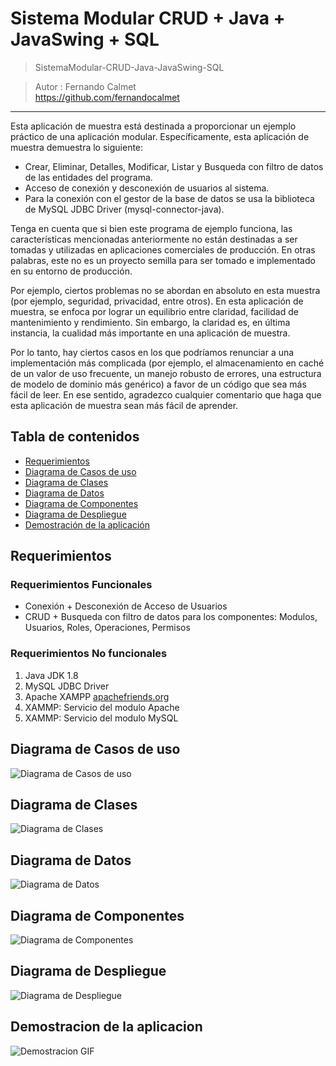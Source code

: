 # Sistema Modular CRUD + Java + JavaSwing + SQL
> SistemaModular-CRUD-Java-JavaSwing-SQL

> Autor : Fernando Calmet  
https://github.com/fernandocalmet  
----------
<p>Esta aplicación de muestra está destinada a proporcionar un ejemplo práctico de una aplicación modular. Específicamente, esta aplicación de muestra demuestra lo siguiente:</p>

<ul>
	<li>Crear, Eliminar, Detalles, Modificar, Listar y Busqueda con filtro de datos de las entidades del programa.</li>
	<li>Acceso de conexión y desconexión de usuarios al sistema.</li>
	<li>Para la conexión con el gestor de la base de datos se usa la biblioteca de MySQL JDBC Driver (mysql-connector-java).</li>	
</ul>

<p>Tenga en cuenta que si bien este programa de ejemplo funciona, las características mencionadas anteriormente no están destinadas a ser tomadas y utilizadas en aplicaciones comerciales de producción. En otras palabras, este no es un proyecto semilla para ser tomado  e implementado en su entorno de producción.</p>  

<p>Por ejemplo, ciertos problemas no se abordan en absoluto en esta  muestra (por ejemplo, seguridad, privacidad, entre otros). En esta aplicación de muestra, se enfoca por lograr un equilibrio entre claridad, facilidad de mantenimiento y rendimiento. Sin embargo, la claridad es, en última instancia, la cualidad más importante en una aplicación de muestra.</p>

<p>Por lo tanto, hay ciertos casos en los que podríamos renunciar a una implementación más complicada (por ejemplo, el almacenamiento en caché de un valor de uso frecuente, un manejo robusto de errores, una estructura de modelo de dominio más genérico) a favor de un código que sea más fácil de leer. En ese sentido, agradezco cualquier comentario que haga que esta aplicación de muestra sean más fácil de aprender.</p>
  
## Tabla de contenidos
* [Requerimientos](#requerimientos)
* [Diagrama de Casos de uso](#diagrama-de-casos-de-uso)
* [Diagrama de Clases](#diagrama-de-clases)
* [Diagrama de Datos](#diagrama-de-datos)
* [Diagrama de Componentes](#diagrama-de-componentes)
* [Diagrama de Despliegue](#diagrama-de-despliegue)
* [Demostración de la aplicación](#demostracion-de-la-aplicacion)
  
  
## Requerimientos
### Requerimientos Funcionales
- Conexión + Desconexión de Acceso de Usuarios
- CRUD + Busqueda con filtro de datos para los componentes: Modulos, Usuarios, Roles, Operaciones, Permisos

### Requerimientos No funcionales
1. Java JDK 1.8
2. MySQL JDBC Driver
3. Apache XAMPP [apachefriends.org](https://www.apachefriends.org/)
4. XAMMP: Servicio del modulo Apache
5. XAMMP: Servicio del modulo MySQL

## Diagrama de Casos de uso
![Diagrama de Casos de uso](diagramas/Diagrama-Casos_de_uso.png)

## Diagrama de Clases
![Diagrama de Clases](diagramas/Diagrama-Clases.png)

## Diagrama de Datos
![Diagrama de Datos](diagramas/Diagrama-Datos.png)

## Diagrama de Componentes
![Diagrama de Componentes](diagramas/Diagrama-Componentes.png)

## Diagrama de Despliegue
![Diagrama de Despliegue](diagramas/Diagrama-Despliegue.png)

## Demostracion de la aplicacion
![Demostracion GIF](diagramas/demo.gif)